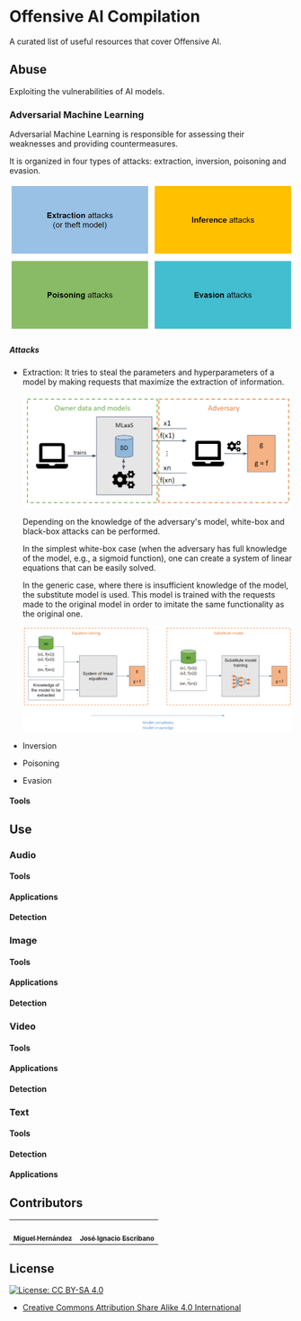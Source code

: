 # Offensive AI Compilation

A curated list of useful resources that cover Offensive AI.

## Abuse

Exploiting the vulnerabilities of AI models. 

### Adversarial Machine Learning

Adversarial Machine Learning is responsible for assessing their weaknesses and providing countermeasures.

It is organized in four types of attacks: extraction, inversion, poisoning and evasion.

![Adversarial Machine Learning attacks](/assets/attacks.png)

##### Attacks

* Extraction: It tries to steal the parameters and hyperparameters of a model by making requests that maximize the extraction of information.

  ![Extraction attack](/assets/extraction.png)

  Depending on the knowledge of the adversary's model, white-box and black-box attacks can be performed.

  In the simplest white-box case (when the adversary has full knowledge of the model, e.g., a sigmoid function), one can create a system of linear equations that can be easily solved.

  In the generic case, where there is insufficient knowledge of the model, the substitute model is used. This model is trained with the requests made to the original model in order to imitate the same functionality as the original one.

  ![White-box and black-box extraction attacks](/assets/extraction-white-black-box.png)

* Inversion

* Poisoning

* Evasion

#### Tools 

## Use

### Audio

#### Tools

#### Applications

#### Detection

### Image

#### Tools

#### Applications

#### Detection

### Video

#### Tools

#### Applications

#### Detection

### Text

#### Tools

#### Detection

#### Applications

## Contributors

<table>
  <tr>
    <td align="center"><a href="https://github.com/Miguel000"><img src="https://avatars2.githubusercontent.com/u/13256426?s=460&v=4" width="150;" alt=""/><br /><sub><b>Miguel Hernández</b></sub></a></td>
    <td align="center"><a href="https://github.com/jiep"><img src="https://avatars2.githubusercontent.com/u/414463?s=460&v=4" width="150px;" alt=""/><br /><sub><b>José Ignacio Escribano</b></sub></a></td>
  </tr>
</table>

## License

[![License: CC BY-SA 4.0](https://img.shields.io/badge/License-CC%20BY--SA%204.0-lightgrey.svg)](https://creativecommons.org/licenses/by-sa/4.0/)

* [Creative Commons Attribution Share Alike 4.0 International](LICENSE.txt)